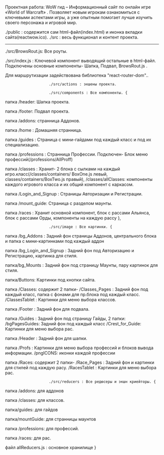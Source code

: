 Проектная работа: WoW гид – Информационный сайт по онлайн игре «World of Warcraft» . 
Позволяет новым игрокам ознакомиться с ключевыми аспектами игры, а  уже опытным помогает 
лучше изучить своего персонажа и игровой мир.

./public : содержится сам html-файл(index.html) и иконка вкладки сайта(reactwow.ico).
./src : весь функционал и контент проекта. 
________________________________________________________________________________________

./src/BrowsRout.js: Все роуты.

./src/index.js : Ключевой компонент выводящий остальные в html-файл. 
Подключены основные компоненты- Шапка, Подвал, BrowsRout.js .

Для маршрутизации задействована библиотека "react-router-dom"..

						./src/actions : экшены проекта.

						./src/components : Все компоненты. {

папка /header: Шапка проекта.

папка /footer: Подвал проекта.

папка /addons: странница Аддонов.

папка /home : Домашняя странница.

папка /guides : Страница с мини-гайдами под каждый класс и под их специализацию.

папка /professions : Странница Профессии. 
Подключен- Блок меню профессий(/professions/AllProff)

папка /classes : Хранит- 2 блока с сылками на каждый игро.класс(/classes/containers/  BoxOne.js левый,
 classes/containers/BoxTwo.js правый), /classes/allClasses: компоненты каждого игрового класса и их общий 
 компонент с каркасом.

папка /Login_and_Signup : Страницы Авторизации и Регистрации.

папка /mount_guide: Страница с разделом маунты.

папка /races : Хранит основной компонент, блок с рассами Альянса, блок с рассами Орды,
 компоненты на каждую рассу
},

						./src/image : Все картинки. {

папка /bg_Addons : Задний фон страницы Аддонов, центрального блока и 
 папка с мини-картинками под каждый аддон

папка /bg_Login_and_Signup : Задний фон под Авторизацию и Регистрацию,  картинка для стиля.

папка/bg_Mounts : Задний фон под страницу Маунты, пару картинок для стиля.

папка/Buttons: Картинки под кнопки сайта.

папка /Classes: содержит 2 папки-
	/Classes_Pages : Задний фон под каждый класс, папка с фонами для пр.блока под каждый класс.
	/ClassesTablet : Картинки для меню выбора классов.

папка /Footer : Задний фон для подвала.

папка /Guides : Задний фон под страницу Гайды, 2 папки:
	/bgPagesGuides: Задний фон под каждый класс
	/Crest_for_Guide: Картинки для меню выбора рас.

папка /Header : Задний фон для шапки.

папка /Profs : Картинки для меню выбора профессий и блоков вывода информации.
	/pngICONS: иконки каждой профессии

папка /Races: содержит 2 папки-
	/Race_Pages : Задний фон и картинки для стилей под каждую расу.
	/RacesTablet : Картинки для меню выбора рас.


						./src/reducers : Все редюсеры и экшн криейторы. {

папка /addons: для аддонов

папка /classes: для классов.

папка/guides: для гайдов

папка/mountGuide: для странницы маунтов

папка /professions: для профессий.

папка /races: для рас.

файл allReducers.js : основное хранилище
}